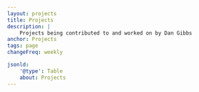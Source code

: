 ```yaml
---
layout: projects
title: Projects
description: |
    Projects being contributed to and worked on by Dan Gibbs
anchor: Projects
tags: page
changeFreq: weekly

jsonld:
    '@type': Table
    about: Projects
---
```

